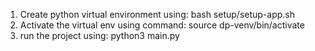 1. Create python virtual environment using: bash setup/setup-app.sh
2. Activate the virtual env using command: source dp-venv/bin/activate
3. run the project using: python3 main.py